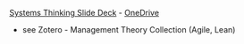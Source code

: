 

[Systems Thinking Slide Deck](https://www.unescap.org/sites/default/files/Introduction%20to%20systems%20thinking%20tools_Eng.pdf) - [OneDrive](https://1drv.ms/b/s!AkwXSmFk-_xpgoZisHB5eZKOBqvKTQ?e=4lFIyH)

- see Zotero - Management Theory Collection (Agile, Lean)
